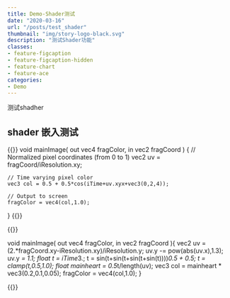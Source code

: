```yaml
---
title: Demo-Shader测试
date: "2020-03-16"
url: "/posts/test_shader"
thumbnail: "img/story-logo-black.svg"
description: "测试Shader功能"
classes:
- feature-figcaption
- feature-figcaption-hidden
- feature-chart
- feature-ace
categories:
- Demo
---
```

测试shadher
<!--more-->


## shader 嵌入测试


{{<shader code-height=210 height=400 hideCode=false >}}
void mainImage( out vec4 fragColor, in vec2 fragCoord )
{
    // Normalized pixel coordinates (from 0 to 1)
    vec2 uv = fragCoord/iResolution.xy;

    // Time varying pixel color
    vec3 col = 0.5 + 0.5*cos(iTime+uv.xyx+vec3(0,2,4));

    // Output to screen
    fragColor = vec4(col,1.0);
}
{{</shader >}}

{{<shader code-height=200 >}}

void mainImage( out vec4 fragColor, in vec2 fragCoord ){
    vec2 uv = (2.*fragCoord.xy-iResolution.xy)/iResolution.y;
    uv.y -= pow(abs(uv.x),1.3); uv.y *= 1.1;
    float t = iTime*3.;
    t = sin(t+sin(t+sin(t+sin(t))))*0.5 + 0.5;
    t = clamp(t,0.5,1.0);
    float mainheart = 0.5*t/length(uv);
    vec3 col = mainheart * vec3(0.2,0.1,0.05);
    fragColor = vec4(col,1.0);
}



{{</shader >}}